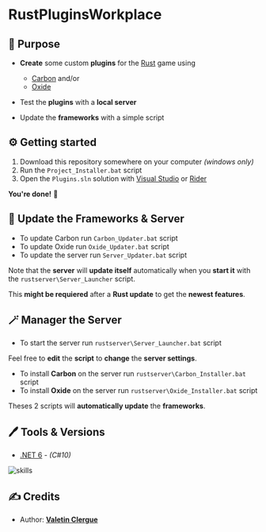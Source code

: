 # RustPluginsWorkplace

## 📝 Purpose

- **Create** some custom **plugins** for the [Rust](https://rust.facepunch.com) game using
    - [Carbon](https://carbonmod.gg)
        and/or
    - [Oxide](https://oxidemod.org)

- Test the **plugins** with a **local server**
- Update the **frameworks** with a simple script

## ⚙️ Getting started

1) Download this repository somewhere on your computer *(windows only)*
2) Run the `Project_Installer.bat` script
3) Open the `Plugins.sln` solution with [Visual Studio](https://visualstudio.microsoft.com) or [Rider](https://www.jetbrains.com/rider/)

**You're done!** 🎉

## 🔧 Update the Frameworks & Server

- To update Carbon run `Carbon_Updater.bat` script
- To update Oxide run `Oxide_Updater.bat` script
- To update the server run `Server_Updater.bat` script

Note that the **server** will **update itself** automatically when you **start it** with the `rustserver\Server_Launcher` script.

This **might be requiered** after a **Rust update** to get the **newest features**.

## 🪄 Manager the Server

- To start the server run `rustserver\Server_Launcher.bat` script

Feel free to **edit** the **script** to **change** the **server settings**.

- To install **Carbon** on the server run `rustserver\Carbon_Installer.bat` script
- To install **Oxide** on the server run `rustserver\Oxide_Installer.bat` script

Theses 2 scripts will **automatically update** the **frameworks**.

## 🖊️ Tools & Versions

- [.NET 6](https://learn.microsoft.com/en-us/dotnet/core/whats-new/dotnet-6) - *(C#10)*

![skills](https://skillicons.dev/icons?i=cs,visualstudio)     
   
## ✍️ Credits 

* Author: [**Valetin Clergue**](https://github.com/HandyS11)